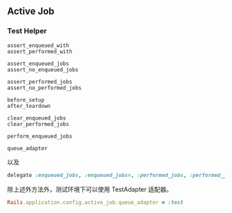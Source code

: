 ## Active Job

### Test Helper

```
assert_enqueued_with
assert_performed_with

assert_enqueued_jobs
assert_no_enqueued_jobs

assert_performed_jobs
assert_no_performed_jobs

before_setup
after_teardown

clear_enqueued_jobs
clear_performed_jobs

perform_enqueued_jobs

queue_adapter
```

以及

```ruby
delegate :enqueued_jobs, :enqueued_jobs=, :performed_jobs, :performed_jobs=, to: :queue_adapter
```

除上述外方法外，测试环境下可以使用 TestAdapter 适配器。

```ruby
Rails.application.config.active_job.queue_adapter = :test
```
